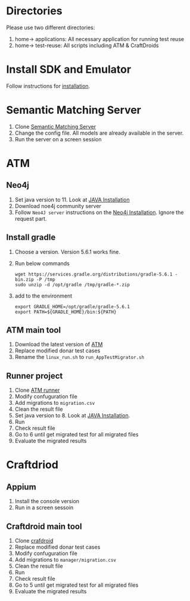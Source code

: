 # Directories
Please use two different directories:

1. home-> applications: All necessary application for running test reuse
2. home-> test-reuse: All scripts including ATM & CraftDroids

# Install SDK and Emulator

Follow instructions for [installation](http://star-rep.inf.usi.ch/Mohebbi/test_reuse_install/blob/master/SDK_Install.md).



# Semantic Matching Server
1. Clone [Semantic Matching Server](http://star-rep.inf.usi.ch/Mohebbi/matching-server)
1. Change the config file. All models are already available in the server.
1. Run the server on a screen session



# ATM
## Neo4j
1. Set java version to 11. Look at [JAVA Installation](http://star-rep.inf.usi.ch/Mohebbi/test_reuse_install/blob/master/java_Install.md)
1. Download noe4j community server
1. Follow `Neo4J server` instructions on the [Neo4j Installation](http://star-rep.inf.usi.ch/Mohebbi/test_reuse_install/blob/master/neo4j_Install.md). Ignore the request part.

## Install gradle
1. Choose a version. Version 5.6.1 works fine.
1. Run below commands

    ```
    wget https://services.gradle.org/distributions/gradle-5.6.1 -bin.zip -P /tmp
    sudo unzip -d /opt/gradle /tmp/gradle-*.zip
    ```
1. add to the environment

    ```
    export GRADLE_HOME=/opt/gradle/gradle-5.6.1
    export PATH=${GRADLE_HOME}/bin:${PATH}
    ```


## ATM main tool
1. Download the latest version of [ATM](https://drive.google.com/file/d/1T75IhV4AGRzFU7cjeE4xOpKwcGBXwzCC/view?usp=sharing)
1. Replace modified donar test cases
1. Rename the `linux_run.sh` to `run_AppTestMigrator.sh`

## Runner project
1. Clone [ATM runner](http://star-rep.inf.usi.ch/Mohebbi/atm_runner)
1. Modify confuguration file
1. Add migrations to `migration.csv`
1. Clean the result file
2. Set java version to 8. Look at [JAVA Installation](http://star-rep.inf.usi.ch/Mohebbi/test_reuse_install/blob/master/java_Install.md).
1. Run
1. Check result file
1. Go to 6 until get migrated test for all migrated files
1. Evaluate the migrated results

# Craftdriod

## Appium
1. Install the console version
1. Run in a screen sessoin

## Craftdroid main tool

1. Clone [crafdroid](http://star-rep.inf.usi.ch/Mohebbi/Craftdroid-Modified)
1. Replace modified donar test cases
1. Modify confuguration file
1. Add migrations to `manager/migration.csv`
1. Clean the result file
1. Run
1. Check result file
1. Go to 5 until get migrated test for all migrated files
1. Evaluate the migrated results
